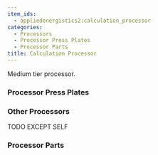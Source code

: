 ```yaml
---
item_ids:
  - appliedenergistics2:calculation_processor
categories:
  - Processors
  - Processor Press Plates
  - Processor Parts
title: Calculation Processor
---
```


Medium tier processor.

<RecipeFor id="appliedenergistics2:calculation_processor"/>

### Processor Press Plates

<CategoryIndex category="Processor Press Plates" />  
  
### Other Processors

TODO EXCEPT SELF

<CategoryIndex category="Processors" />  
  
### Processor Parts

<CategoryIndex category="Processor Parts" />
